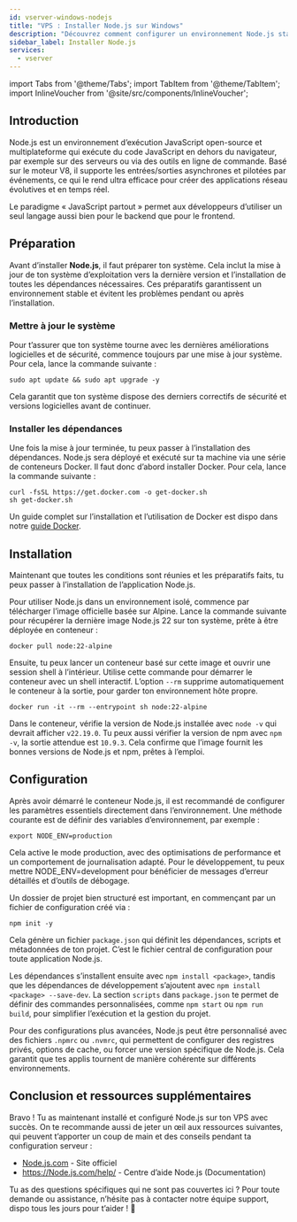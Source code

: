 ```yaml
---
id: vserver-windows-nodejs
title: "VPS : Installer Node.js sur Windows"
description: "Découvrez comment configurer un environnement Node.js stable pour des applications évolutives en temps réel avec Docker et la préparation du système → En savoir plus maintenant"
sidebar_label: Installer Node.js
services:
  - vserver
---
```


import Tabs from '@theme/Tabs';
import TabItem from '@theme/TabItem';
import InlineVoucher from '@site/src/components/InlineVoucher';

## Introduction

Node.js est un environnement d’exécution JavaScript open-source et multiplateforme qui exécute du code JavaScript en dehors du navigateur, par exemple sur des serveurs ou via des outils en ligne de commande. Basé sur le moteur V8, il supporte les entrées/sorties asynchrones et pilotées par événements, ce qui le rend ultra efficace pour créer des applications réseau évolutives et en temps réel.

Le paradigme « JavaScript partout » permet aux développeurs d’utiliser un seul langage aussi bien pour le backend que pour le frontend.

<InlineVoucher />

## Préparation

Avant d’installer **Node.js**, il faut préparer ton système. Cela inclut la mise à jour de ton système d’exploitation vers la dernière version et l’installation de toutes les dépendances nécessaires. Ces préparatifs garantissent un environnement stable et évitent les problèmes pendant ou après l’installation.

### Mettre à jour le système
Pour t’assurer que ton système tourne avec les dernières améliorations logicielles et de sécurité, commence toujours par une mise à jour système. Pour cela, lance la commande suivante :

```
sudo apt update && sudo apt upgrade -y
```
Cela garantit que ton système dispose des derniers correctifs de sécurité et versions logicielles avant de continuer.

### Installer les dépendances
Une fois la mise à jour terminée, tu peux passer à l’installation des dépendances. Node.js sera déployé et exécuté sur ta machine via une série de conteneurs Docker. Il faut donc d’abord installer Docker. Pour cela, lance la commande suivante :

```
curl -fsSL https://get.docker.com -o get-docker.sh
sh get-docker.sh
```

Un guide complet sur l’installation et l’utilisation de Docker est dispo dans notre [guide Docker](vserver-windows-docker.md).

## Installation

Maintenant que toutes les conditions sont réunies et les préparatifs faits, tu peux passer à l’installation de l’application Node.js.

Pour utiliser Node.js dans un environnement isolé, commence par télécharger l’image officielle basée sur Alpine. Lance la commande suivante pour récupérer la dernière image Node.js 22 sur ton système, prête à être déployée en conteneur :

```
docker pull node:22-alpine
```

Ensuite, tu peux lancer un conteneur basé sur cette image et ouvrir une session shell à l’intérieur. Utilise cette commande pour démarrer le conteneur avec un shell interactif. L’option `--rm` supprime automatiquement le conteneur à la sortie, pour garder ton environnement hôte propre.

```
docker run -it --rm --entrypoint sh node:22-alpine
```

Dans le conteneur, vérifie la version de Node.js installée avec `node -v` qui devrait afficher `v22.19.0`. Tu peux aussi vérifier la version de npm avec `npm -v`, la sortie attendue est `10.9.3`. Cela confirme que l’image fournit les bonnes versions de Node.js et npm, prêtes à l’emploi.

## Configuration

Après avoir démarré le conteneur Node.js, il est recommandé de configurer les paramètres essentiels directement dans l’environnement. Une méthode courante est de définir des variables d’environnement, par exemple :

```
export NODE_ENV=production
```

Cela active le mode production, avec des optimisations de performance et un comportement de journalisation adapté. Pour le développement, tu peux mettre NODE_ENV=development pour bénéficier de messages d’erreur détaillés et d’outils de débogage.

Un dossier de projet bien structuré est important, en commençant par un fichier de configuration créé via :

```
npm init -y
```

Cela génère un fichier `package.json` qui définit les dépendances, scripts et métadonnées de ton projet. C’est le fichier central de configuration pour toute application Node.js.

Les dépendances s’installent ensuite avec `npm install <package>`, tandis que les dépendances de développement s’ajoutent avec `npm install <package> --save-dev`. La section `scripts` dans `package.json` te permet de définir des commandes personnalisées, comme `npm start` ou `npm run build`, pour simplifier l’exécution et la gestion du projet.

Pour des configurations plus avancées, Node.js peut être personnalisé avec des fichiers `.npmrc` ou `.nvmrc`, qui permettent de configurer des registres privés, options de cache, ou forcer une version spécifique de Node.js. Cela garantit que tes applis tournent de manière cohérente sur différents environnements.

## Conclusion et ressources supplémentaires

Bravo ! Tu as maintenant installé et configuré Node.js sur ton VPS avec succès. On te recommande aussi de jeter un œil aux ressources suivantes, qui peuvent t’apporter un coup de main et des conseils pendant ta configuration serveur :

- [Node.js.com](https://Node.js.com/) - Site officiel
- https://Node.js.com/help/ - Centre d’aide Node.js (Documentation)

Tu as des questions spécifiques qui ne sont pas couvertes ici ? Pour toute demande ou assistance, n’hésite pas à contacter notre équipe support, dispo tous les jours pour t’aider ! 🙂